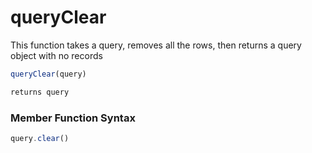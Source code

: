 # queryClear

This function takes a query, removes all the rows, then returns a query object with no records

```javascript
queryClear(query)
```

```javascript
returns query
```
### Member Function Syntax

```javascript
query.clear()
```
